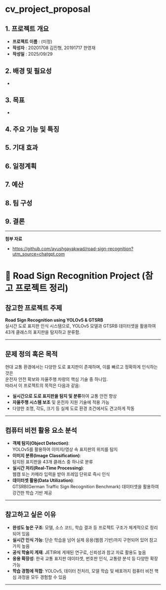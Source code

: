 # cv_project_proposal

## 1. 프로젝트 개요
- **프로젝트 이름** : (미정)
- **작성자** : 20201708 김진형, 20191717 한영재
- **작성일** : 2025/09/29

## 2. 배경 및 필요성
- 
## 3. 목표
- 
## 4. 주요 기능 및 특징

## 5. 기대 효과

## 6. 일정계획

## 7. 예산

## 8. 팀 구성

## 9. 결론


---

**첨부 자료**

- https://github.com/ayushgayakwad/road-sign-recognition?utm_source=chatgpt.com

# 🚦 Road Sign Recognition Project (참고 프로젝트 정리)

##  참고한 프로젝트 주제
**Road Sign Recognition using YOLOv5 & GTSRB**  
실시간 도로 표지판 인식 시스템으로, YOLOv5 모델과 GTSRB 데이터셋을 활용하여 43개 클래스의 표지판을 탐지하고 분류함.

---

##  문제 정의 혹은 목적
현대 교통 환경에서는 다양한 도로 표지판이 존재하며, 이를 빠르고 정확하게 인식하는 것은  
운전자 안전 확보와 자율주행 차량의 핵심 기술 중 하나임.  
따라서 이 프로젝트의 목적은 다음과 같음:
- **실시간으로 도로 표지판을 탐지 및 분류**하여 교통 안전 향상
- **자율주행 시스템 보조** 및 운전자 지원 기술에 적용 가능
- 다양한 조명, 각도, 크기 등 실제 도로 환경 조건에서도 견고하게 작동

---

## 컴퓨터 비전 활용 요소 분석
- **객체 탐지(Object Detection)**:  
  YOLOv5를 활용하여 이미지/영상 속 표지판의 위치를 탐지
- **이미지 분류(Image Classification)**:  
  탐지된 표지판을 43개 클래스 중 하나로 분류
- **실시간 처리(Real-Time Processing)**:  
  웹캠 또는 카메라 입력을 받아 프레임 단위로 즉시 인식
- **데이터셋 활용(Data Utilization)**:  
  GTSRB(German Traffic Sign Recognition Benchmark) 데이터셋을 활용하여 강건한 학습 기반 제공

---

## 참고하고 싶은 이유
- **완성도 높은 구조**: 모델, 소스 코드, 학습 결과 등 프로젝트 구조가 체계적으로 정리되어 있음  
- **실시간 인식 가능**: 단순 학습을 넘어 실제 응용(웹캠 기반)까지 구현되어 있어 참고 가치 높음  
- **공식 학술지 게재**: JETIR에 게재된 연구로, 신뢰성과 참고 자료 활용도 높음  
- **응용 확장성**: 한국 교통 표지판 데이터셋, 번호판 인식, 교통량 분석 등 다양한 확장 가능  
- **학습 경험에 적합**: YOLOv5, 데이터 전처리, 모델 학습 및 배포까지 컴퓨터 비전 핵심 과정을 모두 경험할 수 있음  

---

